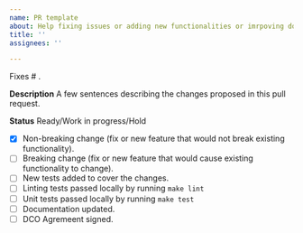 ```yaml
---
name: PR template
about: Help fixing issues or adding new functionalities or imrpoving documentation
title: ''
assignees: ''

---
```


Fixes # .

**Description**
A few sentences describing the changes proposed in this pull request.

**Status**
Ready/Work in progress/Hold

* [x] Non-breaking change (fix or new feature that would not break existing functionality).
* [ ] Breaking change (fix or new feature that would cause existing functionality to change).
* [ ] New tests added to cover the changes.
* [ ] Linting tests passed locally by running `make lint`
* [ ] Unit tests passed locally by running `make test`
* [ ] Documentation updated.
* [ ] DCO Agremeent signed. 
